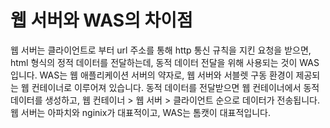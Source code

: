 # 웹 서버와 WAS의 차이점

웹 서버는 클라이언트로 부터 url 주소를 통해 http 통신 규칙을 지킨 요청을 받으면, html 형식의 정적 데이터를 전달하는데, 동적 데이터 전달을 위해 사용되는 것이 WAS입니다. WAS는 웹 애플리케이션 서버의 약자로, 웹 서버와 서블렛 구동 환경이 제공되는 웹 컨테이너로 이루어져 있습니다. 동적 데이터를 전달받으면 웹 컨테이너에서 동적 데이터를 생성하고, 웹 컨테이너 > 웹 서버 > 클라이언트 순으로 데이터가 전송됩니다. 웹 서버는 아파치와 nginix가 대표적이고, WAS는 톰캣이 대표적입니다.